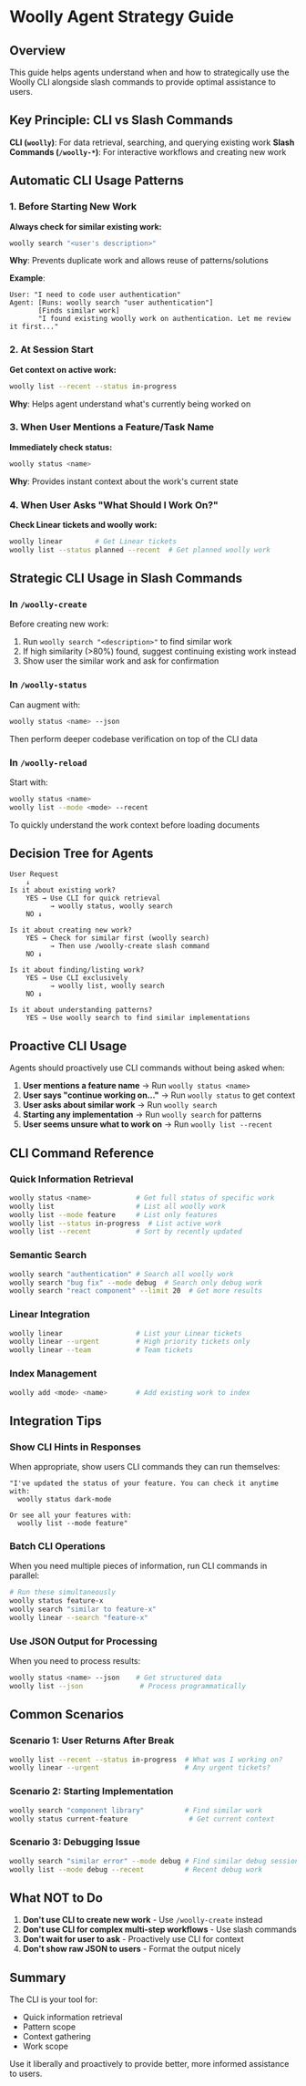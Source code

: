 # Woolly Agent Strategy Guide

## Overview

This guide helps agents understand when and how to strategically use the Woolly CLI alongside slash commands to provide optimal assistance to users.

## Key Principle: CLI vs Slash Commands

**CLI (`woolly`)**: For data retrieval, searching, and querying existing work
**Slash Commands (`/woolly-*`)**: For interactive workflows and creating new work

## Automatic CLI Usage Patterns

### 1. Before Starting New Work

**Always check for similar existing work:**
```bash
woolly search "<user's description>"
```

**Why**: Prevents duplicate work and allows reuse of patterns/solutions

**Example**:
```
User: "I need to code user authentication"
Agent: [Runs: woolly search "user authentication"]
       [Finds similar work]
       "I found existing woolly work on authentication. Let me review it first..."
```

### 2. At Session Start

**Get context on active work:**
```bash
woolly list --recent --status in-progress
```

**Why**: Helps agent understand what's currently being worked on

### 3. When User Mentions a Feature/Task Name

**Immediately check status:**
```bash
woolly status <name>
```

**Why**: Provides instant context about the work's current state

### 4. When User Asks "What Should I Work On?"

**Check Linear tickets and woolly work:**
```bash
woolly linear        # Get Linear tickets
woolly list --status planned --recent  # Get planned woolly work
```

## Strategic CLI Usage in Slash Commands

### In `/woolly-create`

Before creating new work:
1. Run `woolly search "<description>"` to find similar work
2. If high similarity (>80%) found, suggest continuing existing work instead
3. Show user the similar work and ask for confirmation

### In `/woolly-status`

Can augment with:
```bash
woolly status <name> --json
```
Then perform deeper codebase verification on top of the CLI data

### In `/woolly-reload`

Start with:
```bash
woolly status <name>
woolly list --mode <mode> --recent
```
To quickly understand the work context before loading documents

## Decision Tree for Agents

```
User Request
    ↓
Is it about existing work?
    YES → Use CLI for quick retrieval
          → woolly status, woolly search
    NO ↓
    
Is it about creating new work?
    YES → Check for similar first (woolly search)
          → Then use /woolly-create slash command
    NO ↓
    
Is it about finding/listing work?
    YES → Use CLI exclusively
          → woolly list, woolly search
    NO ↓
    
Is it about understanding patterns?
    YES → Use woolly search to find similar implementations
```

## Proactive CLI Usage

Agents should proactively use CLI commands without being asked when:

1. **User mentions a feature name** → Run `woolly status <name>`
2. **User says "continue working on..."** → Run `woolly status` to get context
3. **User asks about similar work** → Run `woolly search`
4. **Starting any implementation** → Run `woolly search` for patterns
5. **User seems unsure what to work on** → Run `woolly list --recent`

## CLI Command Reference

### Quick Information Retrieval
```bash
woolly status <name>           # Get full status of specific work
woolly list                    # List all woolly work
woolly list --mode feature     # List only features
woolly list --status in-progress  # List active work
woolly list --recent           # Sort by recently updated
```

### Semantic Search
```bash
woolly search "authentication" # Search all woolly work
woolly search "bug fix" --mode debug  # Search only debug work
woolly search "react component" --limit 20  # Get more results
```

### Linear Integration
```bash
woolly linear                  # List your Linear tickets
woolly linear --urgent         # High priority tickets only
woolly linear --team           # Team tickets
```

### Index Management
```bash
woolly add <mode> <name>       # Add existing work to index
```

## Integration Tips

### Show CLI Hints in Responses

When appropriate, show users CLI commands they can run themselves:

```
"I've updated the status of your feature. You can check it anytime with:
  woolly status dark-mode
  
Or see all your features with:
  woolly list --mode feature"
```

### Batch CLI Operations

When you need multiple pieces of information, run CLI commands in parallel:
```bash
# Run these simultaneously
woolly status feature-x
woolly search "similar to feature-x"
woolly linear --search "feature-x"
```

### Use JSON Output for Processing

When you need to process results:
```bash
woolly status <name> --json    # Get structured data
woolly list --json              # Process programmatically
```

## Common Scenarios

### Scenario 1: User Returns After Break
```bash
woolly list --recent --status in-progress  # What was I working on?
woolly linear --urgent                     # Any urgent tickets?
```

### Scenario 2: Starting Implementation
```bash
woolly search "component library"          # Find similar work
woolly status current-feature               # Get current context
```

### Scenario 3: Debugging Issue
```bash
woolly search "similar error" --mode debug # Find similar debug sessions
woolly list --mode debug --recent          # Recent debug work
```

## What NOT to Do

1. **Don't use CLI to create new work** - Use `/woolly-create` instead
2. **Don't use CLI for complex multi-step workflows** - Use slash commands
3. **Don't wait for user to ask** - Proactively use CLI for context
4. **Don't show raw JSON to users** - Format the output nicely

## Summary

The CLI is your tool for:
- Quick information retrieval
- Pattern scope
- Context gathering
- Work scope

Use it liberally and proactively to provide better, more informed assistance to users.